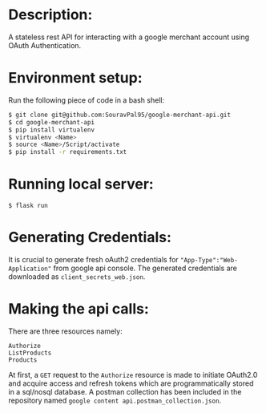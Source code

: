 # Description:

A stateless rest API for interacting with a google merchant account using OAuth Authentication. 

# Environment setup:

Run the following piece of code in a bash shell:

```bash
$ git clone git@github.com:SouravPal95/google-merchant-api.git
$ cd google-merchant-api
$ pip install virtualenv
$ virtualenv <Name>
$ source <Name>/Script/activate
$ pip install -r requirements.txt
```
# Running local server:

```
$ flask run
```

# Generating Credentials:

It is crucial to generate fresh oAuth2 credentials for `"App-Type":"Web-Application"` from google api console. The generated credentials are downloaded as  `client_secrets_web.json`.

# Making the api calls:

There are three resources namely:
```
Authorize
ListProducts
Products
```
At first, a `GET` request to the `Authorize` resource is made to initiate OAuth2.0 and acquire access and refresh tokens which are programmatically stored in a sql/nosql database. A postman collection has been included in the repository named `google content api.postman_collection.json`.
